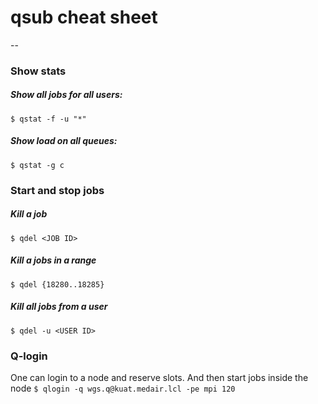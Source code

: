 # qsub cheat sheet
--

### Show stats

##### Show all jobs for all users:
`$ qstat -f -u "*"`

##### Show load on all queues:
`$ qstat -g c`

### Start and stop jobs

##### Kill a job
`$ qdel <JOB ID>`

##### Kill a jobs in a range
`$ qdel {18280..18285}`

##### Kill all jobs from a user
`$ qdel -u <USER ID>`

### Q-login
One can login to a node and reserve slots. And then start jobs inside the node
`$ qlogin -q wgs.q@kuat.medair.lcl -pe mpi 120`

